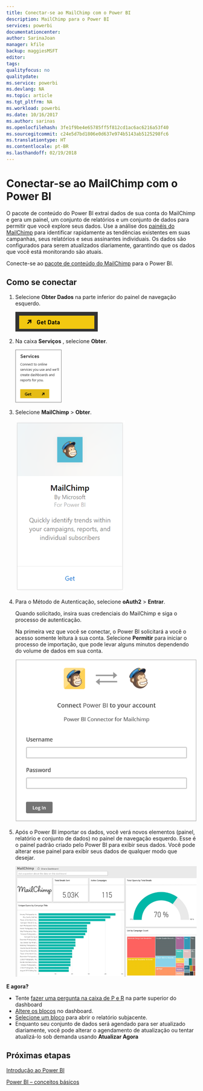 ```yaml
---
title: Conectar-se ao MailChimp com o Power BI
description: MailChimp para o Power BI
services: powerbi
documentationcenter: 
author: SarinaJoan
manager: kfile
backup: maggiesMSFT
editor: 
tags: 
qualityfocus: no
qualitydate: 
ms.service: powerbi
ms.devlang: NA
ms.topic: article
ms.tgt_pltfrm: NA
ms.workload: powerbi
ms.date: 10/16/2017
ms.author: sarinas
ms.openlocfilehash: 3fe1f9be4e65785ff5f812cd1ac6ac6216a53f40
ms.sourcegitcommit: c24e5d7bd1806e0d637e974b5143ab5125298fc6
ms.translationtype: HT
ms.contentlocale: pt-BR
ms.lasthandoff: 02/19/2018
---
```

# <a name="connect-to-mailchimp-with-power-bi"></a>Conectar-se ao MailChimp com o Power BI
O pacote de conteúdo do Power BI extrai dados de sua conta do MailChimp e gera um painel, um conjunto de relatórios e um conjunto de dados para permitir que você explore seus dados. Use a análise dos [painéis do MailChimp](https://powerbi.microsoft.com/integrations/mailchimp) para identificar rapidamente as tendências existentes em suas campanhas, seus relatórios e seus assinantes individuais. Os dados são configurados para serem atualizados diariamente, garantindo que os dados que você está monitorando são atuais.

Conecte-se ao [pacote de conteúdo do MailChimp](https://app.powerbi.com/getdata/services/mailchimp) para o Power BI.

## <a name="how-to-connect"></a>Como se conectar
1. Selecione **Obter Dados** na parte inferior do painel de navegação esquerdo.
   
    ![](media/service-connect-to-mailchimp/pbi_getdata.png)
2. Na caixa **Serviços** , selecione **Obter**.
   
   ![](media/service-connect-to-mailchimp/pbi_getservices.png)
3. Selecione **MailChimp** \> **Obter**.
   
   ![](media/service-connect-to-mailchimp/mailchimp.png)
4. Para o Método de Autenticação, selecione **oAuth2** \> **Entrar**.
   
    Quando solicitado, insira suas credenciais do MailChimp e siga o processo de autenticação.
   
    Na primeira vez que você se conectar, o Power BI solicitará a você o acesso somente leitura à sua conta. Selecione **Permitir** para iniciar o processo de importação, que pode levar alguns minutos dependendo do volume de dados em sua conta.
   
    ![](media/service-connect-to-mailchimp/allow.png)
5. Após o Power BI importar os dados, você verá novos elementos (painel, relatório e conjunto de dados) no painel de navegação esquerdo. Esse é o painel padrão criado pelo Power BI para exibir seus dados. Você pode alterar esse painel para exibir seus dados de qualquer modo que desejar.
   
   ![](media/service-connect-to-mailchimp/pbi_mailchimpnewdash.png)

**E agora?**

* Tente [fazer uma pergunta na caixa de P e R](power-bi-q-and-a.md) na parte superior do dashboard
* [Altere os blocos](service-dashboard-edit-tile.md) no dashboard.
* [Selecione um bloco](service-dashboard-tiles.md) para abrir o relatório subjacente.
* Enquanto seu conjunto de dados será agendado para ser atualizado diariamente, você pode alterar o agendamento de atualização ou tentar atualizá-lo sob demanda usando **Atualizar Agora**

## <a name="next-steps"></a>Próximas etapas
[Introdução ao Power BI](service-get-started.md)

[Power BI – conceitos básicos](service-basic-concepts.md)

